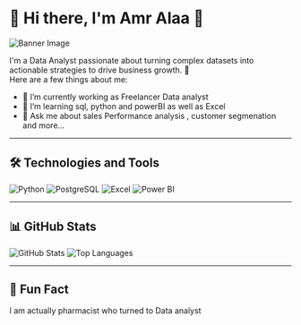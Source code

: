 # 🌟 Hi there, I'm Amr Alaa 🌟

![Banner Image](https://media.licdn.com/dms/image/v2/D4D16AQHeyDvAJFzJUw/profile-displaybackgroundimage-shrink_350_1400/profile-displaybackgroundimage-shrink_350_1400/0/1732890419907?e=1740009600&v=beta&t=dPXBcQK7of-3Q9bBe7Nmoco5tqJsamzliF-MYuEn4BE)

I'm a Data Analyst passionate about turning complex datasets into actionable strategies to drive business growth. 🚀  
Here are a few things about me:

- 🔭 I’m currently working as Freelancer Data analyst
- 🌱 I’m learning sql, python and powerBI as well as Excel
- 💬 Ask me about sales Performance analysis , customer segmenation and more...

---

## 🛠️ Technologies and Tools
![Python](https://img.shields.io/badge/Python-3776AB?style=flat&logo=python&logoColor=white)
![PostgreSQL](https://img.shields.io/badge/PostgreSQL-316192?style=flat&logo=postgresql&logoColor=white)
![Excel](https://img.shields.io/badge/Excel-217346?style=flat&logo=microsoft-excel&logoColor=white)
![Power BI](https://img.shields.io/badge/Power_BI-F2C811?style=flat&logo=powerbi&logoColor=white)

---

## 📊 GitHub Stats
![GitHub Stats](https://github-readme-stats.vercel.app/api?username=3mralaa159&show_icons=true&theme=radical)
![Top Languages](https://github-readme-stats.vercel.app/api/top-langs/?username=3mralaa159&layout=compact&theme=radical)

---

## 🌟 Fun Fact
I am actually pharmacist who turned to Data analyst 
